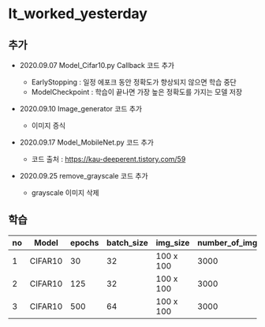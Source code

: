 # It_worked_yesterday

## 추가
* 2020.09.07 Model_Cifar10.py Callback 코드 추가
  * EarlyStopping : 일정 에포크 동안 정확도가 향상되지 않으면 학습 중단
  * ModelCheckpoint : 학습이 끝나면 가장 높은 정확도를 가지는 모델 저장  

* 2020.09.10 Image_generator 코드 추가
  * 이미지 증식

* 2020.09.17 Model_MobileNet.py 코드 추가
  * 코드 출처 : https://kau-deeperent.tistory.com/59
  
* 2020.09.25 remove_grayscale 코드 추가
  * grayscale 이미지 삭제

## 학습
| no | Model | epochs | batch_size |   img_size   | number_of_img_per_pokemon | EarlyStopping | EarlyStopping_patience | file_name(.h5) | val_loss | val_acc | test_acc |
|----|-------|--------|------------|--------------|---------------------------|---------------|------------------------|----------------|----------|---------|----------|
| 1  | CIFAR10 | 30  | 32 | 100 x 100 | 3000 | O | 3 | my_model | 1.0938 | 0.6433 | 5 / 5 |
| 2  | CIFAR10 | 125  | 32 | 100 x 100 | 3000 | O | 25 | my_model_1 | 1.0038 | 0.6906 | 3 / 5 |
| 3  | CIFAR10 | 500  | 64 | 100 x 100 | 3000 | X | X | my_model_2 | 1.0048 | 0.6973 | 5 / 5 |
